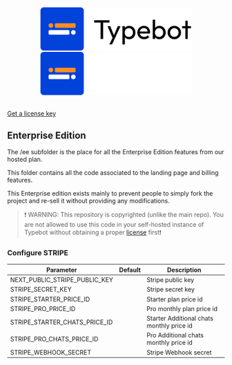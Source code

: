 <br />
<p align="center">
  <a href="https://typebot.io/#gh-light-mode-only" target="_blank">
    <img src="./.github/images/logo-light.png" alt="Typebot illustration" width="350px">
  </a>
  <a href="https://typebot.io/#gh-dark-mode-only" target="_blank">
    <img src="./.github/images/logo-dark.png" alt="Typebot illustration" width="350px">
  </a>
</p>
<br />

<a align="center" href="https://typebot.io/enterprise-lead-form">
Get a license key
</a>

## Enterprise Edition

The /ee subfolder is the place for all the Enterprise Edition features from our hosted plan.

This folder contains all the code associated to the landing page and billing features.

This Enterprise edition exists mainly to prevent people to simply fork the project and re-sell it without providing any modifications.

> ❗ WARNING: This repository is copyrighted (unlike the main repo). You are not allowed to use this code in your self-hosted instance of Typebot without obtaining a proper [license](https://typebot.io/enterprise-lead-form) first❗

### Configure STRIPE

| Parameter                     | Default | Description                               |
| ----------------------------- | ------- | ----------------------------------------- |
| NEXT_PUBLIC_STRIPE_PUBLIC_KEY |         | Stripe public key                         |
| STRIPE_SECRET_KEY             |         | Stripe secret key                         |
| STRIPE_STARTER_PRICE_ID       |         | Starter plan price id                     |
| STRIPE_PRO_PRICE_ID           |         | Pro monthly plan price id                 |
| STRIPE_STARTER_CHATS_PRICE_ID |         | Starter Additional chats monthly price id |
| STRIPE_PRO_CHATS_PRICE_ID     |         | Pro Additional chats monthly price id     |
| STRIPE_WEBHOOK_SECRET         |         | Stripe Webhook secret                     |
